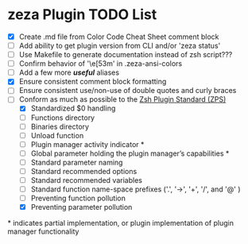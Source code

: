 # zeza Plugin TODO List

- [X] Create .md file from Color Code Cheat Sheet comment block
- [ ] Add ability to get plugin version from CLI and/or 'zeza status'
- [ ] Use Makefile to generate documentation instead of zsh script???
- [ ] Confirm behavior of '\e[53m' in .zeza-ansi-colors
- [ ] Add a few more ***useful*** aliases
- [X] Ensure consistent comment block formatting
- [ ] Ensure consistent use/non-use of double quotes and curly braces
- [ ] Conform as much as possible to the [Zsh Plugin Standard (ZPS)](https://wiki.zshell.dev/community/zsh_plugin_standard)
    - [X] Standardized $0 handling
    - [ ] Functions directory
    - [ ] Binaries directory
    - [ ] Unload function
    - [ ] Plugin manager activity indicator \*
    - [ ] Global parameter holding the plugin manager’s capabilities \*
    - [ ] Standard parameter naming
    - [ ] Standard recommended options
    - [ ] Standard recommended variables
    - [ ] Standard function name-space prefixes ('.', '→', '+', '/', and '@' )
    - [ ] Preventing function pollution
    - [X] Preventing parameter pollution

\* indicates partial implementation, or plugin implementation of plugin manager functionality
